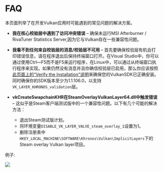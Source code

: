 # FAQ

本页面列举了在开发Vulkan应用时可能遇到的常见问题的解决方案。

* **我在核心校验层中遇到了访问冲突错误** &ndash; 确保未运行MSI Afterburner / RivaTuner Statistics Server,因为它与Vulkan存在一些兼容性问题。

* **我看不到任何来自校验层的消息/校验层不可用** &ndash; 首先要确保校验层有机会打印错误信息，请在程序退出后保持终端窗口打开。在Visual Studio中，你可以通过使用Ctrl—F5而不是F5来运行程序，在Linux中，可以通过从终端窗口执行程序来实现。如果仍然没有消息并且你确信校验层已启用，那么你应该按照[此页面上的“Verify the Installation"说明](https://vulkan.lunarg.com/doc/view/1.2.135.0/windows/getting_started.html)来确保您的VulkanSDK已正确安装。同时确保你的SDK版本至少为1.1.106.0，以支持`VK_LAYER_KHRONOS_validation`层。

* **vkCreateSwapchainKHR在SteamOverlayVulkanLayer64.dll中触发错误** &ndash; 这似乎是Steam客户端测试版中的一个兼容性问题。以下有几个可能的解决方法：
  * 退出Steam测试版计划。
  * 将环境变量`DISABLE_VK_LAYER_VALVE_steam_overlay_1`设置为1。
  * 删除注册表中`HKEY_LOCAL_MACHINE\SOFTWARE\Khronos\Vulkan\ImplicitLayers`下的 Steam overlay Vulkan layer项目。

例子:

![](./images/steam_layers_env.png)
